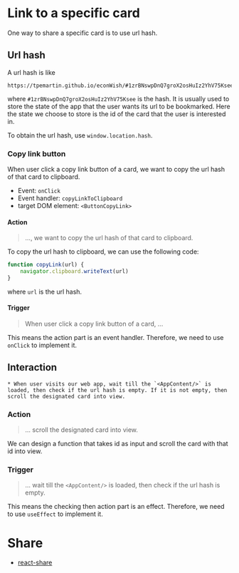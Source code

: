 # Link to a specific card

One way to share a specific card is to use url hash.

## Url hash

A url hash is like
```
https://tpemartin.github.io/econWish/#1zrBNswpDnQ7groX2osHuIz2YhV75Ksee
```
where `#1zrBNswpDnQ7groX2osHuIz2YhV75Ksee` is the hash. It is usually used to store the state of the app that the user wants its url to be bookmarked. Here the state we choose to store is the id of the card that the user is interested in.

To obtain the url hash, use `window.location.hash`.

### Copy link button

When user click a copy link button of a card, we want to copy the url hash of that card to clipboard.

  * Event: `onClick`
  * Event handler: `copyLinkToClipboard`
  * target DOM element: `<ButtonCopyLink>`

#### Action

> ..., we want to copy the url hash of that card to clipboard.

To copy the url hash to clipboard, we can use the following code:
```js
function copyLink(url) {
    navigator.clipboard.writeText(url)
}
```
where `url` is the url hash.

#### Trigger

> When user click a copy link button of a card, ...

This means the action part is an event handler. Therefore, we need to use `onClick` to implement it.



## Interaction 

    * When user visits our web app, wait till the `<AppContent/>` is loaded, then check if the url hash is empty. If it is not empty, then scroll the designated card into view.

### Action

> ... scroll the designated card into view.

We can design a function that takes id as input and scroll the card with that id into view.


### Trigger

> ... wait till the `<AppContent/>` is loaded, then check if the url hash is empty.

This means the checking then action part is an effect. Therefore, we need to use `useEffect` to implement it.



# Share

  * [react-share](https://www.npmjs.com/package/react-share)